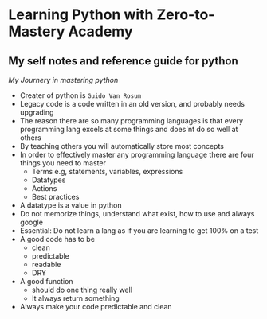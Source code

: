 # Learning Python with Zero-to-Mastery Academy

## My self notes and reference guide for python

_My Journery in mastering python_

- Creater of python is `Guido Van Rosum`
- Legacy code is a code written in an old version, and probably needs upgrading
- The reason there are so many programming languages is that every programming lang excels at some things and does'nt do so well at others
- By teaching others you will automatically store most concepts
- In order to effectively master any programming language there are four things you need to master
  - Terms e.g, statements, variables, expressions
  - Datatypes
  - Actions
  - Best practices
- A datatype is a value in python
- Do not memorize things, understand what exist, how to use and always google
- Essential: Do not learn a lang as if you are learning to get 100% on a test
- A good code has to be
  - clean
  - predictable
  - readable
  - DRY
- A good function
  - should do one thing really well
  - It always return something
- Always make your code predictable and clean
